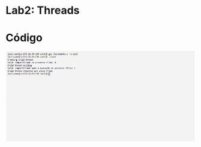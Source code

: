 # Lab2: Threads

# Código

![Texto Alternativo](https://github.com/Neto-Sciamarelli/SO/blob/main/Lab3/img3.PNG)
